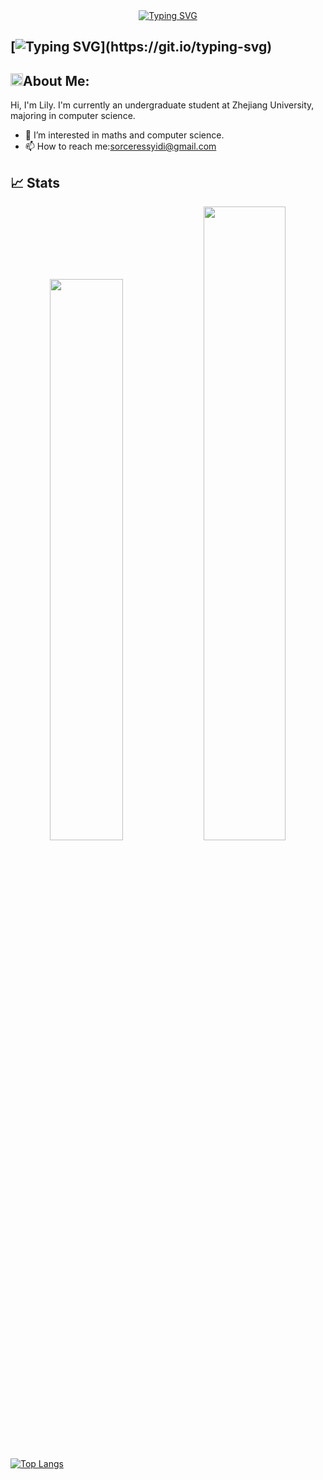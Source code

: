 <div align="center">
<a href="https://git.io/typing-svg"><img src="https://readme-typing-svg.herokuapp.com?font=Fira+Code&weight=600&size=35&pause=1000&color=000000&width=650&height=80&lines=Hello%F0%9F%91%8B%2C+I'm+Thorin+%F0%9F%8E%AF%EF%B8%8F%F0%9F%9A%80%EF%B8%8F" alt="Typing SVG" /></a>
</div>

## [![Typing SVG](https://readme-typing-svg.demolab.com?font=Fira+Code&pause=1000&width=435&lines=Hi+++I++++am++++Lily!)](https://git.io/typing-svg)
## <img src="https://media.giphy.com/media/WUlplcMpOCEmTGBtBW/giphy.gif" width="20">**About Me:**

Hi, I'm Lily. I'm currently an undergraduate student at Zhejiang University, majoring in computer science.

- 👀 I’m interested in maths and computer science.
- 📫 How to reach me:sorceressyidi@gmail.com

## 📈 Stats

<p align="center"> 
  <img width="48%" src="https://github-readme-stats.vercel.app/api?username=sorceressyidi&show_icons=true&theme=tokyonight" />
  <img width="51%" src="https://github-readme-streak-stats.herokuapp.com/?user=sorceressyidi&theme=tokyonight" />
</p>

[![Top Langs](https://github-readme-stats.vercel.app/api/top-langs/?username=sorceressyidi)](https://github.com/anuraghazra/github-readme-stats)
